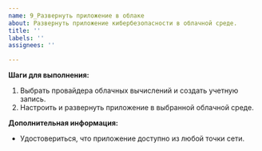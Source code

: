```yaml
---
name: 9_Развернуть приложение в облаке
about: Развернуть приложение кибербезопасности в облачной среде.
title: ''
labels: ''
assignees: ''

---
```


**Шаги для выполнения:**

1. Выбрать провайдера облачных вычислений и создать учетную запись.
2. Настроить и развернуть приложение в выбранной облачной среде.

**Дополнительная информация:**

- Удостовериться, что приложение доступно из любой точки сети.
